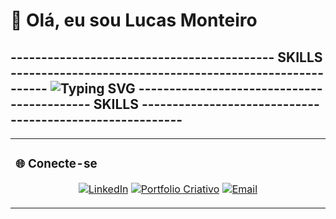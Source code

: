 # 👋 Olá, eu sou Lucas Monteiro
------------------------------------------- SKILLS ---------------------------------------------------------
![Typing SVG](https://readme-typing-svg.demolab.com?font=Fira+Code&size=24&duration=8000&color=00ff00&center=true&vCenter=true&width=900&height=50&lines=Python+|+Blender+|+Premiere+|+After+Effects+|+Photoshop)
------------------------------------------- SKILLS ---------------------------------------------------------
---

<table>
<tr>
<td width="60%">


### 🌐 Conecte-se
<p align="center">
  <a href="URL_DO_SEU_LINKEDIN"><img src="https://img.shields.io/badge/LinkedIn-0077B5?style=for-the-badge&logo=linkedin&logoColor=white" alt="LinkedIn"></a>
  <a href="URL_DO_SEU_PORTFOLIO"><img src="https://img.shields.io/badge/Portfolio-FF7139?style=for-the-badge&logo=adobe-creative-cloud&logoColor=white" alt="Portfolio Criativo"></a>
  <a href="mailto:SEU_EMAIL@exemplo.com"><img src="https://img.shields.io/badge/Email-D14836?style=for-the-badge&logo=gmail&logoColor=white" alt="Email"></a>
</p>
